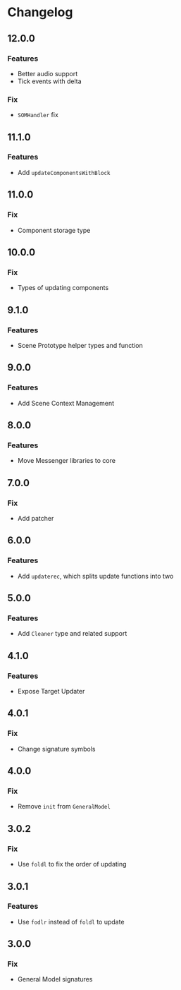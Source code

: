 # Changelog

## 12.0.0

### Features

- Better audio support
- Tick events with delta

### Fix

- `SOMHandler` fix

## 11.1.0

### Features

- Add `updateComponentsWithBlock`

## 11.0.0

### Fix

- Component storage type

## 10.0.0

### Fix

- Types of updating components

## 9.1.0

### Features

- Scene Prototype helper types and function

## 9.0.0

### Features

- Add Scene Context Management

## 8.0.0

### Features

- Move Messenger libraries to core

## 7.0.0

### Fix

- Add patcher

## 6.0.0

### Features

- Add `updaterec`, which splits update functions into two

## 5.0.0

### Features

-  Add `Cleaner` type and related support

## 4.1.0

### Features

- Expose Target Updater

## 4.0.1

### Fix

- Change signature symbols

## 4.0.0

### Fix

- Remove `init` from `GeneralModel`

## 3.0.2

### Fix

- Use `foldl` to fix the order of updating

## 3.0.1

### Features

- Use `fodlr` instead of `foldl` to update

## 3.0.0

### Fix

- General Model signatures
